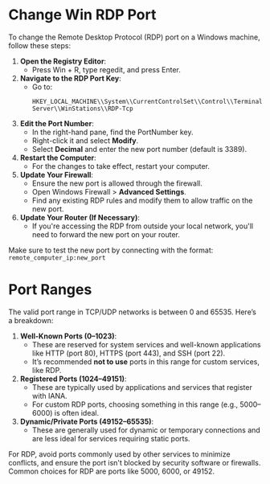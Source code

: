 # Change Win RDP Port

To change the Remote Desktop Protocol (RDP) port on a Windows machine, follow these steps:

1. **Open the Registry Editor**:
    - Press Win + R, type regedit, and press Enter.
2. **Navigate to the RDP Port Key**:
    - Go to:  
        ```
        HKEY_LOCAL_MACHINE\\System\\CurrentControlSet\\Control\\Terminal Server\\WinStations\\RDP-Tcp
        ```
3. **Edit the Port Number**:
    - In the right-hand pane, find the PortNumber key.
    - Right-click it and select **Modify**.
    - Select **Decimal** and enter the new port number (default is 3389).
4. **Restart the Computer**:
    - For the changes to take effect, restart your computer.
5. **Update Your Firewall**:
    - Ensure the new port is allowed through the firewall.
    - Open Windows Firewall > **Advanced Settings**.
    - Find any existing RDP rules and modify them to allow traffic on the new port.
6. **Update Your Router (If Necessary)**:
    - If you're accessing the RDP from outside your local network, you'll need to forward the new port on your router.

Make sure to test the new port by connecting with the format:  
``remote_computer_ip:new_port``

# Port Ranges

The valid port range in TCP/UDP networks is between 0 and 65535. Here’s a breakdown:

1. **Well-Known Ports (0–1023)**:
    - These are reserved for system services and well-known applications like HTTP (port 80), HTTPS (port 443), and SSH (port 22).
    - It’s recommended **not to use** ports in this range for custom services, like RDP.
2. **Registered Ports (1024–49151)**:
    - These are typically used by applications and services that register with IANA.
    - For custom RDP ports, choosing something in this range (e.g., 5000–6000) is often ideal.
3. **Dynamic/Private Ports (49152–65535)**:
    - These are generally used for dynamic or temporary connections and are less ideal for services requiring static ports.

For RDP, avoid ports commonly used by other services to minimize conflicts, and ensure the port isn't blocked by security software or firewalls. Common choices for RDP are ports like 5000, 6000, or 49152.
